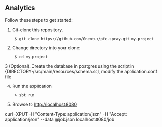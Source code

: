 ## Analytics


Follow these steps to get started:

1. Git-clone this repository.

        $ git clone https://github.com/Gneotux/pfc-spray.git my-project

2. Change directory into your clone:

        $ cd my-project

3 (Optional). Create the database in postgres using the script in {DIRECTORY}/src/main/resources/schema.sql, modify the application.conf file


4. Run the application

        > sbt run

5. Browse to [http://localhost:8080](http://localhost:8080/)



curl -XPUT -H "Content-Type: application/json" -H "Accept: application/json" --data @job.json localhost:8080/job
